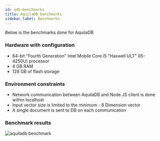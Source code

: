 ```yaml
---
id: adb-benchmarks
title: AquilaDB benchmarks 
sidebar_label: Benchmarks
---
```


Below is the benchmarks done for AquilaDB
### Hardware with configuration 
* 64-bit "Fourth Generation" Intel Mobile Core i5 "Haswell ULT" (I5-4250U) processor
* 4 GB RAM
* 128 GB of flash storage

### Environment constraints
* Network communication between AquilaDB and Node JS client is done within localhost
* Input vector size is limited to the minimum - 8 Dimension vector
* A single document is sent to DB on each communication

### Benchmark results
![aquiladb benchmark](https://user-images.githubusercontent.com/19545678/69490359-b14d0500-0eac-11ea-8028-488b3aff2749.png)
